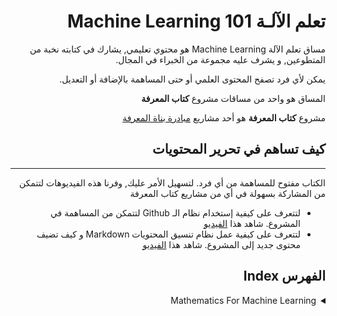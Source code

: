 <div dir="rtl">

# تعلم الآلـة Machine Learning 101

<p>
مساق تعلم الآلة Machine Learning هو محتوي تعليمي, يشارك في كتابته نخبة من المتطوعين, و يشرف عليه مجموعة من الخبراء في المجال.

يمكن لأي فرد تصفح المحتوى العلمي أو حتى المساهمة بالإضافة أو التعديل.

المساق هو واحد من مساقات مشروع **كتاب المعرفة**

مشروع **كتاب المعرفة** هو أحد مشاريع [مبادرة بناة المعرفة](https://www.marefa.org/%D9%85%D8%A8%D8%A7%D8%AF%D8%B1%D8%A9_%D8%A8%D9%86%D8%A7%D8%A9_%D8%A7%D9%84%D9%85%D8%B9%D8%B1%D9%81%D8%A9)


</p>

## كيف تساهم في تحرير المحتويات

-------------

الكتاب مفتوح للمساهمة من أي فرد. لتسهيل الأمر عليك, وفرنا هذه الفيديوهات لتتمكن من المشاركة بسهولة في أي من مشاريع كتاب المعرفة

* لتتعرف على كيفية إستخدام نظام الـ Github لتتمكن من المساهمة في المشروع. شاهد هذا 
   [الفيديو](https://youtu.be/sEbS6uqsXFo)
* لتتعرف على كيفية عمل نظام تنسيق المحتويات Markdown و كيف تضيف محتوى جديد إلى المشروع. شاهد هذا
   [الفيديو](https://youtu.be/zIX9DbDicXg)

## الفهرس Index

 <details>
  <summary>Mathematics For Machine Learning</summary>

  0. How to read كيف تقرأ هذا الفصل
  1. <details>
       <summary>Linear Algebra</summary>
        
       1. [Introduction المقدمة]()
       2. Systems of Linear Equations
       3. Matrices المصفوفات
          1. Matrix Addition and Multiplication
          2. Inverse and Transpose
          3. Multiplication by a Scalar
          4. Compact Representations of Systems of Linear Equations
          5. Solving Systems of Linear Equations
          6. Elementary Transformations
          7. [The Minus-1 Trick](contents/ch.01.linear-algebra/1.3.7.the-minus-1-trick.md)
          8. Algorithms for Solving a System of Linear Equations
          9. Vector Spaces
          10. Vector Subspaces
          11. Linear Independence
          12. Basis and Rank
              1.  Generating Set and Basis
              2.  Linear Mappings
              3.  Matrix Representation of Linear Mappings
          13. Basis Change
          14. Image and Kernel
          15. Afﬁne Spaces
              1.  Afﬁne Subspaces
              2.  Afﬁne Mappings 

     </details>
  2. <details>
       <summary>Analytic Geometry</summary>

       1. Introduction المقدمة
       2. Norms
       3. Inner Products
          1. Dot Product
          2. General Inner Products
          3. Symmetric, Positive Deﬁnite Matrices
       4. Lengths and Distances
       5. Angles and Orthogonality
       6. Orthonormal Basis
       7. Orthogonal Complement
       8. Inner Product of Functions
       9. Orthogonal Projections
          1.  About
          2.   Projection onto One-Dimensional Subspaces (Lines)
          3.   Projection onto General Subspaces
          4.   Gram-Schmidt Orthogonalization
          5.   Projection onto Afﬁne Subspaces
        1.  Rotations
            1.  About
            2.  Rotations in R2
            3.  Rotations in R3
            4.  Rotations in n Dimensions
            5.  Properties of Rotations
       

     </details>
  3. <details>
       <summary>Matrix Decompositions</summary>

       1. Introduction المقدمة
       2. Determinant and Trace
       3. Eigenvalues and Eigenvectors
       4. Cholesky Decomposition
       5. Eigendecomposition and Diagonalization
       6. Geometric Intuition for the Eigendecomposition
       7. Singular Value Decomposition
          1. Geometric Intuitions for the SVD
          2. Construction of the SVD
       8. Matrix Approximation
       9. Matrix Phylogeny
     </details>
  4. <details>
       <summary>Vector Calculus</summary>

       1. Introduction المقدمة
       2. Differentiation of Univariate Functions
          1. Taylor Series
          2. Differentiation Rules
       3. Partial Differentiation and Gradients
          1. Basic Rules of Partial Differentiation
          2. Chain Rule
       4. Gradients of Vector-Valued Functions
       5. Gradients of Matrices
       6. Useful Identities for Computing Gradients
       7. Backpropagation and Automatic Differentiation
          1. Gradients in a Deep Network
          2. Automatic Differentiation
       8. Higher-Order Derivatives
       9. Linearization and Multivariate Taylor Series
       
     </details>
  5. <details>
       <summary>Probability and Distributions</summary>

       1. Introduction المقدمة
       2. Construction of a Probability Space
          1. Philosophical Issues
          2. Probability and Random Variables
          3. Statistics
       3.  Discrete and Continuous Probabilities
           1.  Discrete Probabilities
           2.  Continuous Probabilities
           3.  Contrasting Discrete and Continuous Distributions
       4.  Sum Rule, Product Rule, and Bayes’ Theorem
       5.  Summary Statistics and Independence
           1.  Means and Covariances
           2.  Empirical Means and Covariances
           3.  Three Expressions for the Variance
           4.  Sums and Transformations of Random Variables
           5.  Statistical Independence
           6.  Inner Products of Random Variables
       6. Gaussian Distribution
          1. Introduction
          2. Marginals and Conditionals of Gaussians are Gaussians
          3. Product of Gaussian Densities
          4. Sums and Linear Transformations
          5. Sampling from Multivariate Gaussian Distributions
       7. Conjugacy and the Exponential Family
          1. Introduction
          2. Conjugacy
          3. Sufﬁcient Statistics
          4. Exponential Family
       8. Change of Variables/Inverse Transform
          1. Distribution Function Technique
          2. Change of Variables 
     </details>
  6. <details>
       <summary>Continuous Optimization</summary>
       
       1. Optimization Using Gradient Descent
          1. Step-size
          2. Gradient Descent With Momentum
          3. Stochastic Gradient Descent
       2. Constrained Optimization and Lagrange Multipliers
       3. Convex Optimization
          1. Linear Programming
          2. Quadratic Programming
          3. Legendre-Fenchel Transform and Convex Conjugate 
     </details>

</details>

</div>
